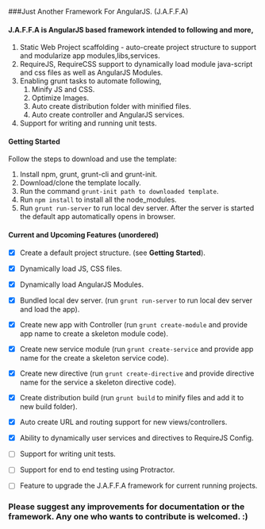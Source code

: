 ###Just Another Framework For AngularJS. (J.A.F.F.A)

#### J.A.F.F.A is AngularJS based framework intended to following and more,

1.  Static Web Project scaffolding - auto-create project structure to support and modularize app modules,libs,services.
2.  RequireJS, RequireCSS support to dynamically load module java-script and css files as well as AngularJS Modules.
3.  Enabling grunt tasks to automate following,
    1. Minify JS and CSS.
    2. Optimize Images.
    3. Auto create distribution folder with minified files. 
    4. Auto create controller and AngularJS services.
4.  Support for writing and running unit tests.


#### Getting Started
Follow the steps to download and use the template:

1. Install npm, grunt, grunt-cli and grunt-init.
2. Download/clone the template locally.
3. Run the command `grunt-init path to downloaded template`.
4. Run `npm install` to install all the node_modules. 
5. Run `grunt run-server` to run local dev server. After the server is started the default app automatically opens in browser.

#### Current and Upcoming Features (unordered)
- [X] Create a default project structure. (see <b>Getting Started</b>).
- [X] Dynamically load JS, CSS files.
- [X] Dynamically load AngularJS Modules.
- [X] Bundled local dev server. (run `grunt run-server` to run local dev server and load the app).
- [X] Create new app with Controller (run `grunt create-module` and provide app name to create a skeleton module code).
- [X] Create new service module (run `grunt create-service` and provide app name for the create a skeleton service code).
- [X] Create new directive (run `grunt create-directive` and provide directive name for the service a skeleton directive code).
- [X] Create distribution build (run `grunt build` to minify files and add it to new build folder).
- [X] Auto create URL and routing support for new views/controllers.
- [X] Ability to dynamically user services and directives to RequireJS Config.
- [ ] Support for writing unit tests.
- [ ] Support for end to end testing using Protractor.
- [ ] Feature to upgrade the J.A.F.F.A framework for current running projects.


### Please suggest any improvements for documentation or the framework. Any one who wants to contribute is welcomed. :)

